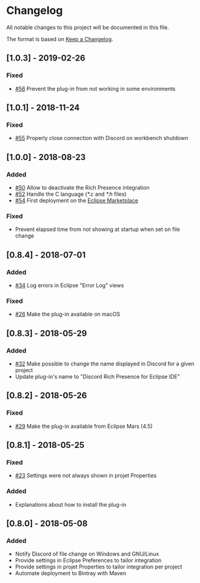 # Changelog
All notable changes to this project will be documented in this file.

The format is based on [Keep a Changelog](https://keepachangelog.com/en/1.0.0/).

## [1.0.3] - 2019-02-26
### Fixed
- [#56](https://github.com/KazeJiyu/eclipse-discord-integration/issues/56) Prevent the plug-in from not working in some environments

## [1.0.1] - 2018-11-24
### Fixed
- [#55](https://github.com/KazeJiyu/eclipse-discord-integration/issues/55) Properly close connection with Discord on workbench shutdown

## [1.0.0] - 2018-08-23
### Added
- [#50](https://github.com/KazeJiyu/eclipse-discord-integration/pull/50) Allow to deactivate the Rich Presence integration
- [#52](https://github.com/KazeJiyu/eclipse-discord-integration/pull/52) Handle the C language (_*.c_ and _*.h_ files)
- [#54](https://github.com/KazeJiyu/eclipse-discord-integration/pull/54) First deployment on the [Eclipse Marketplace](https://marketplace.eclipse.org/content/discord-rich-presence-eclipse-ide)

### Fixed
- Prevent elapsed time from not showing at startup when set on file change

## [0.8.4] - 2018-07-01
### Added
- [#34](https://github.com/KazeJiyu/eclipse-discord-integration/pull/34) Log errors in Eclipse "Error Log" views

### Fixed
- [#26](https://github.com/KazeJiyu/eclipse-discord-integration/issues/26) Make the plug-in available on macOS

## [0.8.3] - 2018-05-29
### Added
- [#32](https://github.com/KazeJiyu/eclipse-discord-integration/pull/32) Make possible to change the name displayed in Discord for a given project
- Update plug-in's name to "Discord Rich Presence for Eclipse IDE"

## [0.8.2] - 2018-05-26
### Fixed
- [#29](https://github.com/KazeJiyu/eclipse-discord-integration/issues/29) Make the plug-in available from Eclipse Mars (4.5)

## [0.8.1] - 2018-05-25
### Fixed
- [#23](https://github.com/KazeJiyu/eclipse-discord-integration/issues/23) Settings were not always shown in projet Properties

### Added
- Explanations about how to install the plug-in

## [0.8.0] - 2018-05-08
### Added 
- Notify Discord of file change on Windows and GNU/Linux
- Provide settings in Eclipse Preferences to tailor integration
- Provide settings in projet Properties to tailor integration per project
- Automate deployment to Bintray with Maven